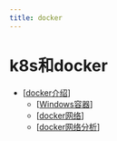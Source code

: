 ```yaml
---
title: docker
---
```


# k8s和docker

- [[docker介绍]]
  - [[Windows容器]]
  - [[docker网络]]
  - [[docker网络分析]]


[//begin]: # "Autogenerated link references for markdown compatibility"
[docker介绍]: docker%E4%BB%8B%E7%BB%8D.md "docker介绍"
[Windows容器]: Windows%E5%AE%B9%E5%99%A8.md "Windows容器"
[docker网络]: docker%E7%BD%91%E7%BB%9C.md "docker网络"
[docker网络分析]: docker%E7%BD%91%E7%BB%9C%E5%88%86%E6%9E%90.md "docker网络分析"
[//end]: # "Autogenerated link references"